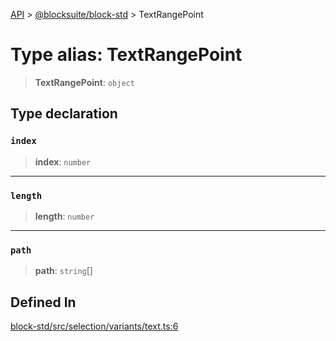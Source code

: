 [API](../../../index.md) > [@blocksuite/block-std](../index.md) > TextRangePoint

# Type alias: TextRangePoint

> **TextRangePoint**: `object`

## Type declaration

### `index`

> **index**: `number`

***

### `length`

> **length**: `number`

***

### `path`

> **path**: `string`[]

## Defined In

[block-std/src/selection/variants/text.ts:6](https://github.com/Saul-Mirone/blocksuite/blob/f2324b82e/packages/block-std/src/selection/variants/text.ts#L6)
